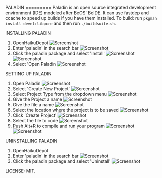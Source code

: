 PALADIN                                                                                                        =========
Paladin is an open source integrated development environment (IDE) modeled after BeOS' BeIDE. It can use fastdep and ccache to speed up builds if you have them installed.
To build: run `pkgman install devel:libpcre` and then run `./buildsuite.sh`.

INSTALLING PALADIN
 1. OpenHaikuDepot
![Screenshot](1.png)
 2. Enter 'paladin' in the search bar
![Screenshot](2.png)
 3. Click the paladin package and select 'Install'
![Screenshot](3.png)
![Screenshot](4.png)
 4. Select 'Open Paladin
![Screenshot](5.png)

SETTING UP PALADIN
 1. Open Paladin
![Screenshot](6.png)
 2. Select 'Create New Project'
![Screenshot](7.png)
 3. Select Project Type from the dropdown menu
![Screenshot](8.png)
 4. Give the Project a name
![Screenshot](9.png)
 5. Give the file a name
![Screenshot](10.png)
 6. Select the location where the project is to be saved
![Screenshot](11.png)
 7. Click 'Create Project'
![Screenshot](12.png)
 8. Select the file to code
![Screenshot](13.png) 
 9. Push Alt+R to compile and run your program
![Screenshot](14.png) 
![Screenshot](15.png)

UNINSTALLING PALADIN
 1. OpenHaikuDepot
 2. Enter 'paladin' in the search bar
![Screenshot](16.png)
 3. Click the paladin package and select 'Uninstall'
![Screenshot](17.png)


LICENSE: MIT.  

